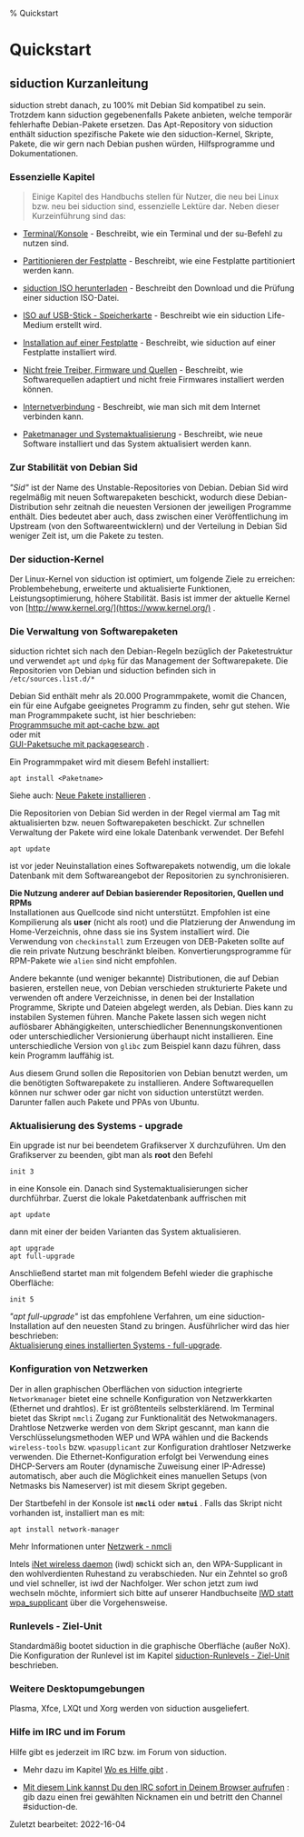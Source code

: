% Quickstart

# Quickstart

## siduction Kurzanleitung

siduction strebt danach, zu 100% mit Debian Sid kompatibel zu sein. Trotzdem kann siduction gegebenenfalls Pakete anbieten, welche temporär fehlerhafte Debian-Pakete ersetzen. Das Apt-Repository von siduction enthält siduction spezifische Pakete wie den siduction-Kernel, Skripte, Pakete, die wir gern nach Debian pushen würden, Hilfsprogramme und Dokumentationen.

### Essenzielle Kapitel

> Einige Kapitel des Handbuchs stellen für Nutzer, die neu bei Linux bzw. neu bei siduction sind, essenzielle Lektüre dar. Neben dieser Kurzeinführung sind das:

+ [Terminal/Konsole](0701-term-konsole_de.md#terminal---kommandozeile)  - Beschreibt, wie ein Terminal und der su-Befehl zu nutzen sind.

+ [Partitionieren der Festplatte](0312-part-gparted_de.md#partitionieren-mit-gparted)  - Beschreibt, wie eine Festplatte partitioniert werden kann. 

+ [siduction ISO herunterladen](0206-iso-dl_de.md#iso-download)  - Beschreibt den Download und die Prüfung einer siduction ISO-Datei.

+ [ISO auf USB-Stick - Speicherkarte](0207-iso-to-usb-sd_de.md#iso-auf-usb-stick---speicherkarte)  - Beschreibt wie ein siduction Life-Medium erstellt wird.

+ [Installation auf einer Festplatte](0301-hd-install_de.md#installation-auf-hdd)  - Beschreibt, wie siduction auf einer Festplatte installiert wird.

+ [Nicht freie Treiber, Firmware und Quellen](0600-gpu_de.md#grafiktreiber)  - Beschreibt, wie Softwarequellen adaptiert und nicht freie Firmwares installiert werden können.

+ [Internetverbindung](0500-network_de.md#netzwerk)  - Beschreibt, wie man sich mit dem Internet verbinden kann.

+ [Paketmanager und Systemaktualisierung](0705-sys-admin-apt_de.md#apt-paketverwaltung)  - Beschreibt, wie neue Software installiert und das System aktualisiert werden kann.

### Zur Stabilität von Debian Sid

*"Sid"* ist der Name des Unstable-Repositories von Debian. Debian Sid wird regelmäßig mit neuen Softwarepaketen beschickt, wodurch diese Debian-Distribution sehr zeitnah die neuesten Versionen der jeweiligen Programme enthält. Dies bedeutet aber auch, dass zwischen einer Veröffentlichung im Upstream (von den Softwareentwicklern) und der Verteilung in Debian Sid weniger Zeit ist, um die Pakete zu testen.

### Der siduction-Kernel

Der Linux-Kernel von siduction ist optimiert, um folgende Ziele zu erreichen: Problembehebung, erweiterte und aktualisierte Funktionen, Leistungsoptimierung, höhere Stabilität. Basis ist immer der aktuelle Kernel von [http://www.kernel.org/](https://www.kernel.org/) . 

### Die Verwaltung von Softwarepaketen

siduction richtet sich nach den Debian-Regeln bezüglich der Paketestruktur und verwendet `apt` und `dpkg` für das Management der Softwarepakete. Die Repositorien von Debian und siduction befinden sich in `/etc/sources.list.d/*` 

Debian Sid enthält mehr als 20.000 Programmpakete, womit die Chancen, ein für eine Aufgabe geeignetes Programm zu finden, sehr gut stehen. Wie man Programmpakete sucht, ist hier beschrieben:  
[Programmsuche mit apt-cache bzw. apt](0705-sys-admin-apt_de.md#programmpakete-suchen)  
oder mit  
[GUI-Paketsuche mit packagesearch](0705-sys-admin-apt_de.md#graphische-paketsuche) .

Ein Programmpaket wird mit diesem Befehl installiert:

~~~
apt install <Paketname>
~~~

Siehe auch: [Neue Pakete installieren](0705-sys-admin-apt_de.md#pakete-installieren) .

Die Repositorien von Debian Sid werden in der Regel viermal am Tag mit aktualisierten bzw. neuen Softwarepaketen beschickt. Zur schnellen Verwaltung der Pakete wird eine lokale Datenbank verwendet. Der Befehl

~~~
apt update
~~~

ist vor jeder Neuinstallation eines Softwarepakets notwendig, um die lokale Datenbank mit dem Softwareangebot der Repositorien zu synchronisieren.

**Die Nutzung anderer auf Debian basierender Repositorien, Quellen und RPMs**  
Installationen aus Quellcode sind nicht unterstützt. Empfohlen ist eine Kompilierung als **user** (nicht als root) und die Platzierung der Anwendung im Home-Verzeichnis, ohne dass sie ins System installiert wird. Die Verwendung von  `checkinstall`  zum Erzeugen von DEB-Paketen sollte auf die rein private Nutzung beschränkt bleiben. Konvertierungsprogramme für RPM-Pakete wie `alien` sind nicht empfohlen.

Andere bekannte (und weniger bekannte) Distributionen, die auf Debian basieren, erstellen neue, von Debian verschieden strukturierte Pakete und verwenden oft andere Verzeichnisse, in denen bei der Installation Programme, Skripte und Dateien abgelegt werden, als Debian. Dies kann zu instabilen Systemen führen. Manche Pakete lassen sich wegen nicht auflösbarer Abhängigkeiten, unterschiedlicher Benennungskonventionen oder unterschiedlicher Versionierung überhaupt nicht installieren. Eine unterschiedliche Version von `glibc` zum Beispiel kann dazu führen, dass kein Programm lauffähig ist.

Aus diesem Grund sollen die Repositorien von Debian benutzt werden, um die benötigten Softwarepakete zu installieren. Andere Softwarequellen können nur schwer oder gar nicht von siduction unterstützt werden. Darunter fallen auch Pakete und PPAs von Ubuntu.

### Aktualisierung des Systems - upgrade

Ein upgrade ist nur bei beendetem Grafikserver X durchzuführen. Um den Grafikserver zu beenden, gibt man als **root** den Befehl

~~~
init 3
~~~

in eine Konsole ein. Danach sind Systemaktualisierungen sicher durchführbar. Zuerst die lokale Paketdatenbank auffrischen mit

~~~
apt update
~~~ 

dann mit einer der beiden Varianten das System aktualisieren.

~~~
apt upgrade
apt full-upgrade
~~~

Anschließend startet man mit folgendem Befehl wieder die graphische Oberfläche:

~~~
init 5
~~~

*"apt full-upgrade"* ist das empfohlene Verfahren, um eine siduction-Installation auf den neuesten Stand zu bringen. Ausführlicher wird das hier beschrieben:  
[Aktualisierung eines installierten Systems - full-upgrade](0705-sys-admin-apt_de.md#aktualisierung-des-systems).

### Konfiguration von Netzwerken

Der in allen graphischen Oberflächen von siduction integrierte `Networkmanager` bietet eine schnelle Konfiguration von Netzwerkkarten (Ethernet und drahtlos). Er ist größtenteils selbsterklärend. Im Terminal bietet das Skript `nmcli` Zugang zur Funktionalität des Netwokmanagers. Drahtlose Netzwerke werden von dem Skript gescannt, man kann die Verschlüsselungsmethoden WEP und WPA wählen und die Backends `wireless-tools` bzw. `wpasupplicant` zur Konfiguration drahtloser Netzwerke verwenden. Die Ethernet-Konfiguration erfolgt bei Verwendung eines DHCP-Servers am Router (dynamische Zuweisung einer IP-Adresse) automatisch, aber auch die Möglichkeit eines manuellen Setups (von Netmasks bis Nameserver) ist mit diesem Skript gegeben.

Der Startbefehl in der Konsole ist **`nmcli`**  oder **`nmtui`** . Falls das Skript nicht vorhanden ist, installiert man es mit:

~~~
apt install network-manager
~~~

Mehr Informationen unter [Netzwerk - nmcli](0501-inet-nm-cli_de.md#network-manager-kommandline-tool)

Intels [iNet wireless daemon](https://iwd.wiki.kernel.org/) (iwd) schickt sich an, den WPA-Supplicant in den wohlverdienten Ruhestand zu verabschieden. Nur ein Zehntel so groß und viel schneller, ist iwd der Nachfolger. Wer schon jetzt zum iwd wechseln möchte, informiert sich bitte auf unserer Handbuchseite [IWD statt wpa_supplicant](0502-inet-iwd_de.md#iwd-statt-wpa_supplicant) über die Vorgehensweise.

### Runlevels - Ziel-Unit

Standardmäßig bootet siduction in die graphische Oberfläche (außer NoX).  
Die Konfiguration der Runlevel ist im Kapitel [siduction-Runlevels - Ziel-Unit](0714-systemd-target_de.md#systemd-target---ziel-unit) beschrieben.

### Weitere Desktopumgebungen

Plasma, Xfce, LXQt und Xorg werden von siduction ausgeliefert.

### Hilfe im IRC und im Forum

Hilfe gibt es jederzeit im IRC bzw. im Forum von siduction.

+ Mehr dazu im Kapitel [Wo es Hilfe gibt](help_de.md#siduction-hilfe) .

+ [Mit diesem Link kannst Du den IRC sofort in Deinem Browser aufrufen](https://webchat.oftc.net/) : gib dazu einen frei gewählten Nicknamen ein und betritt den Channel #siduction-de.

<div id="rev">Zuletzt bearbeitet: 2022-16-04</div>
